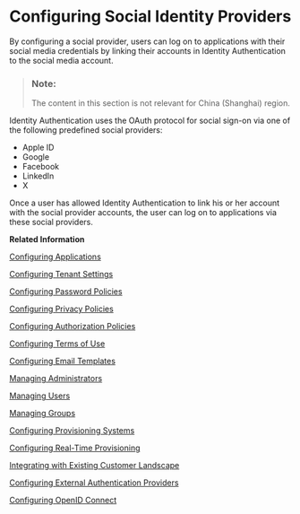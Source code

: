 <!-- loio17d400d4d9d144bca969d80ce5cc65f1 -->

# Configuring Social Identity Providers

By configuring a social provider, users can log on to applications with their social media credentials by linking their accounts in Identity Authentication to the social media account.

> ### Note:  
> The content in this section is not relevant for China \(Shanghai\) region.

Identity Authentication uses the OAuth protocol for social sign-on via one of the following predefined social providers:

-   Apple ID
-   Google
-   Facebook
-   LinkedIn
-   X

Once a user has allowed Identity Authentication to link his or her account with the social provider accounts, the user can log on to applications via these social providers.

**Related Information**  


[Configuring Applications](configuring-applications-61ad3b0.md "This section describes how you can configure the user authentication, access to an application, and use a branding style in accordance with your company requirements. It also explains the trust configuration between Identity Authentication and a service provider or client (relying party).")

[Configuring Tenant Settings](configuring-tenant-settings-d4d6fdc.md "Initially, the tenants are configured to use default settings. This section describes how you as a tenant administrator can make custom tenant configurations.")

[Configuring Password Policies](configuring-password-policies-12b3395.md "Passwords for the authentication of users are subject to certain rules. These rules are defined in the password policy. Identity Authentication provides you with two predefined password policies, in addition to which you can create and configure up to three custom password policies.")

[Configuring Privacy Policies](configuring-privacy-policies-ed48466.md "You can configure a custom privacy policy document by creating a new document, adding and editing its language versions, and defining the document for an application.")

[Configuring Authorization Policies](configuring-authorization-policies-982ac5f.md "Authorization Management enables SAP Cloud Identity Services administrators to use authorization policies, customize them, and assign them to users.")

[Configuring Terms of Use](configuring-terms-of-use-61d3a86.md "You can configure a custom terms of use document by creating a new document, adding and editing its language versions, and defining the document for an application.")

[Configuring Email Templates](configuring-email-templates-b2afbcd.md "Tenant administrators can use the default or a custom email template set for the application processes.")

[Managing Administrators](managing-administrators-786eea2.md "This section describes how, as a tenant administrator, you can list all administrators in the administration console for SAP Cloud Identity Services, add new administrators, and edit the administrator authorizations. You can also remove administrators.")

[Managing Users](managing-users-228428f.md "Tenant administrators can manage user accounts via the administration console for SAP Cloud Identity Services, and via APIs.")

[Managing Groups](managing-groups-ddd067c.md "Tenant administrators can create groups, and assign and unassign these groups to users via the administration console for SAP Cloud Identity Services.")

[Configuring Provisioning Systems](configuring-provisioning-systems-f149f76.md "Configure provisioning systems for synchronizing users and groups between business applications.")

[Configuring Real-Time Provisioning](configuring-real-time-provisioning-617dd4b.md "As a tenant administrator, you can configure real-time provisioning to immediately provision entities from source to target systems.")

[Integrating with Existing Customer Landscape](integrating-with-existing-customer-landscape-cf29ea1.md "Identity Authentication can be integrated with already existing customer landscape and supports different types of delegated authentication.")

[Configuring External Authentication Providers](configuring-external-authentication-providers-4f02f94.md "Configure authentication providers in the administration console for SAP Cloud Identity Services to manage users from external providers.")

[Configuring OpenID Connect](configuring-openid-connect-a789c9c.md "You can use Identity Authentication for authentication in OpenID Connect protected applications.")

